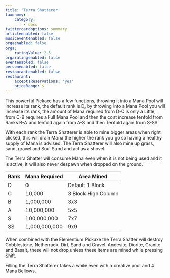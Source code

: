 ```yaml
---
title: 'Terra Shatterer'
taxonomy:
    category:
        - docs
twittercardoptions: summary
articleenabled: false
musiceventenabled: false
orgaenabled: false
orga:
    ratingValue: 2.5
orgaratingenabled: false
eventenabled: false
personenabled: false
restaurantenabled: false
restaurant:
    acceptsReservations: 'yes'
    priceRange: $
---
```


This powerful Pickaxe has a few functions, throwing it into a Mana Pool will increase its rank, the default rank is D, by throwing into a Mana Pool you will increase its rank, the amount of Mana required from D-C is only a Little, from C-B requires a Full Mana Pool and then the cost increase tenfold from Ranks B-A and tenfold again from A-S and then Tenfold again from S-SS. 

With each rank the Terra Shatterer is able to mine bigger areas when right clicked, this will drain Mana the higher the rank you go so having a healthy supply of Mana is advised. The Terra Shatterer will also mine up grass, sand, gravel and Soul Sand and act as a shovel.

The Terra Shatter will consume Mana even when it is not being used and it is active, it will also never despawn when dropped on the ground. 


|Rank | Mana Required |  Area Mined | 
|----------|----------|----------|
| D | 0 | Default 1 Block |
| C | 10,000 | 3 Block High Column |
| B | 1,000,000 | 3x3 |
| A | 10,000,000 | 5x5 |
| S | 100,000,000 | 7x7 |
| SS | 1,000,000,000 | 9x9 |

When combined with the Elementium Pickaxe the Terra Shatter will destroy Cobblestone, Netherrack, Dirt, Sand and Gravel. Andesite, Diorite, Granite and Basalt, these will not drop unless these items are mined while pressing Shift.

Filling the Terra Shatterer takes a while even with a creative pool and 4 Mana Bellows.

